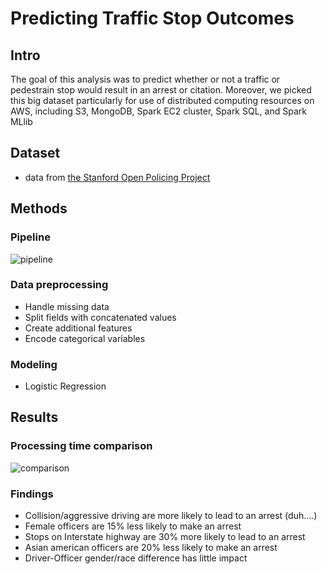 # Predicting Traffic Stop Outcomes
## Intro
The goal of this analysis was to predict whether or not a traffic or pedestrain stop would result in an arrest or citation. Moreover, we picked this big dataset particularly for use of distributed computing resources on AWS, including S3, MongoDB, Spark EC2 cluster, Spark SQL, and Spark MLlib

## Dataset
- data from [the Stanford Open Policing Project](https://openpolicing.stanford.edu/data/)



## Methods
### Pipeline
![pipeline](/imgs/pipelines)

### Data preprocessing
- Handle missing data
- Split fields with concatenated values
- Create additional features
- Encode categorical variables

### Modeling
- Logistic Regression


## Results
### Processing time comparison
![comparison](/imgs/comparison)
### Findings
- Collision/aggressive driving are more likely to lead to an arrest (duh….)
- Female officers are 15% less likely to make an arrest
- Stops on Interstate highway are 30% more likely to lead to an arrest
- Asian american officers are 20% less likely to make an arrest
- Driver-Officer gender/race difference has little impact
